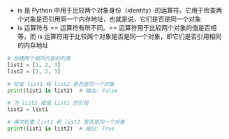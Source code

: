 - is 是 Python 中用于比较两个对象身份（identity）的运算符。它用于检查两个对象是否引用同一个内存地址，也就是说，它们是否是同一个对象
- is 运算符与 == 运算符有所不同。== 运算符用于比较两个对象的值是否相等，而 is 运算符用于比较两个对象是否是同一个对象，即它们是否引用相同的内存地址
```python
# 创建两个相同内容的列表
list1 = [1, 2, 3]
list2 = [1, 2, 3]

# 检查 list1 和 list2 是否是同一个对象
print(list1 is list2)  # 输出: False

# 为 list2 赋值 list1 的引用
list2 = list1

# 再次检查 list1 和 list2 是否是同一个对象
print(list1 is list2)  # 输出: True
```